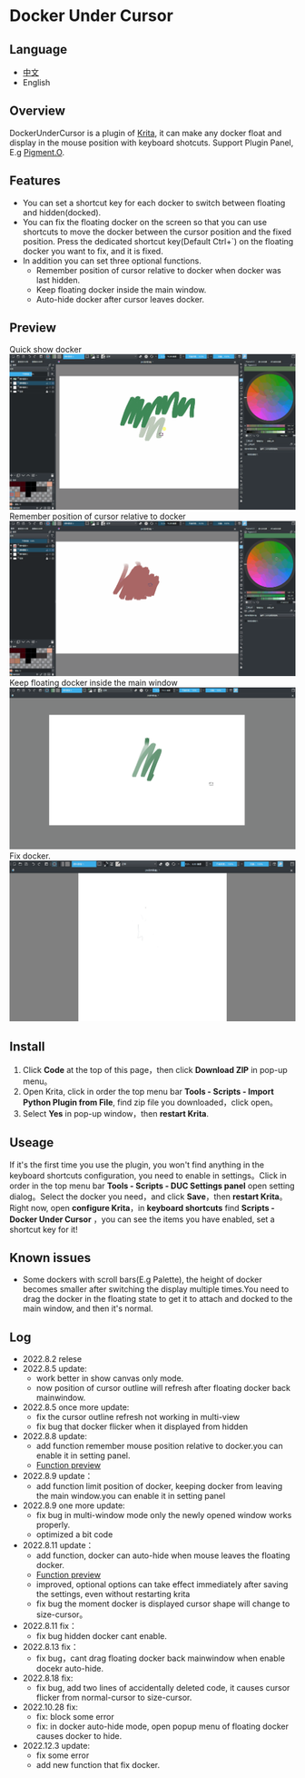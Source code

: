 # Docker Under Cursor

## Language

- [中文](/README__ZH.md)
- English

## Overview

DockerUnderCursor is a plugin of [Krita](https://krita.org/), it can make any docker float and display in the mouse position with keyboard shotcuts. Support Plugin Panel, E.g [Pigment.O](https://github.com/EyeOdin/Pigment.O).

## Features

- You can set a shortcut key for each docker to switch between floating and hidden(docked).
- You can fix the floating docker on the screen so that you can use shortcuts to move the docker between the cursor position and the fixed position. Press the dedicated shortcut key(Default Ctrl+`) on the floating docker you want to fix, and it is fixed.
- In addition you can set three optional functions.
  - Remember position of cursor relative to docker when docker was last hidden.
  - Keep floating docker inside the main window.
  - Auto-hide docker after cursor leaves docker.

## Preview

Quick show docker
![Preview](https://github.com/Aqaao/DockerUnderCursor/blob/main/IMAGE/Preview.gif)
Remember position of cursor relative to docker
![RememberRelativePosition](https://github.com/Aqaao/DockerUnderCursor/blob/main/IMAGE/RememberRelativePosition.gif)
Keep floating docker inside the main window
![KeepInMainwindow](https://github.com/Aqaao/DockerUnderCursor/blob/main/IMAGE/KeepInMainwindow.gif)
Fix docker.
![FixedFloattingDocker](https://github.com/Aqaao/DockerUnderCursor/blob/main/IMAGE/FixedFloattingDocker.gif)

## Install

1. Click **Code** at the top of this page，then click **Download ZIP** in pop-up menu。
2. Open Krita, click in order the top menu bar **Tools \- Scripts \- Import Python Plugin from File**, find zip file you downloaded，click open。
3. Select **Yes** in pop-up window，then **restart Krita**.

## Useage

If it's the first time you use the plugin, you won't find anything in the keyboard shortcuts configuration, you need to enable in settings。Click in order in the top menu bar **Tools \- Scripts \- DUC Settings panel** open setting dialog。Select the docker you need，and click **Save**，then **restart Krita**。Right now, open **configure Krita**，in **keyboard shortcuts** find **Scripts - Docker Under Cursor** ，you can see the items you have enabled, set a shortcut key for it!

## Known issues

- Some dockers with scroll bars(E.g Palette), the height of docker becomes smaller after switching the display multiple times.You need to drag the docker in the floating state to get it to attach and docked to the main window, and then it's normal.
  
## Log

- 2022.8.2 relese
- 2022.8.5 update:
  - work better in show canvas only mode.
  - now position of cursor outline will refresh after floating docker back mainwindow.
- 2022.8.5 once more update:
  - fix the cursor outline refresh not working in multi-view
  - fix bug that docker flicker when it displayed from hidden
- 2022.8.8 update:
  - add function remember mouse position relative to docker.you can enable it in setting panel. 
  - [Function preview](https://github.com/Aqaao/DockerUnderCursor/blob/main/IMAGE/NewFunction.gif)
- 2022.8.9 update：
  - add function limit position of docker, keeping docker from leaving the main window.you can enable it in setting panel
- 2022.8.9 one more update:
  - fix bug in multi-window mode only the newly opened window works properly.
  - optimized a bit code
- 2022.8.11 update：
  - add function, docker can auto-hide when mouse leaves the floating docker. 
  - [Function preview](https://github.com/Aqaao/DockerUnderCursor/blob/main/IMAGE/auto-hide.gif)
  - improved, optional options can take effect immediately after saving the settings, even without restarting krita
  - fix bug the moment docker is displayed cursor shape will change to size-cursor。
- 2022.8.11 fix：
  - fix bug hidden docker cant enable.
- 2022.8.13 fix：
  - fix bug，cant drag floating docker back mainwindow when enable docekr auto-hide.
- 2022.8.18 fix:
  - fix bug, add two lines of accidentally deleted code, it causes cursor flicker from normal-cursor to size-cursor.
- 2022.10.28 fix:
  - fix: block some error
  - fix: in docker auto-hide mode, open popup menu of floating docker causes docker to hide.
- 2022.12.3 update:
  - fix some error
  - add new function that fix docker.
